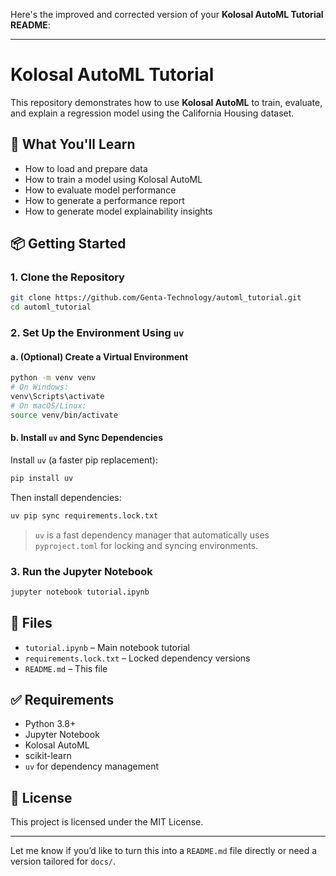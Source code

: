 Here's the improved and corrected version of your **Kolosal AutoML Tutorial README**:

---

# Kolosal AutoML Tutorial

This repository demonstrates how to use **Kolosal AutoML** to train, evaluate, and explain a regression model using the California Housing dataset.

## 🚀 What You'll Learn

* How to load and prepare data
* How to train a model using Kolosal AutoML
* How to evaluate model performance
* How to generate a performance report
* How to generate model explainability insights

## 📦 Getting Started

### 1. Clone the Repository

```bash
git clone https://github.com/Genta-Technology/automl_tutorial.git
cd automl_tutorial
```

### 2. Set Up the Environment Using `uv`

#### a. (Optional) Create a Virtual Environment

```bash
python -m venv venv
# On Windows:
venv\Scripts\activate
# On macOS/Linux:
source venv/bin/activate
```

#### b. Install `uv` and Sync Dependencies

Install `uv` (a faster pip replacement):

```bash
pip install uv
```

Then install dependencies:

```bash
uv pip sync requirements.lock.txt
```

> `uv` is a fast dependency manager that automatically uses `pyproject.toml` for locking and syncing environments.

### 3. Run the Jupyter Notebook

```bash
jupyter notebook tutorial.ipynb
```

## 📁 Files

* `tutorial.ipynb` – Main notebook tutorial
* `requirements.lock.txt` – Locked dependency versions
* `README.md` – This file

## ✅ Requirements

* Python 3.8+
* Jupyter Notebook
* Kolosal AutoML
* scikit-learn
* `uv` for dependency management

## 📄 License

This project is licensed under the MIT License.

---

Let me know if you’d like to turn this into a `README.md` file directly or need a version tailored for `docs/`.
